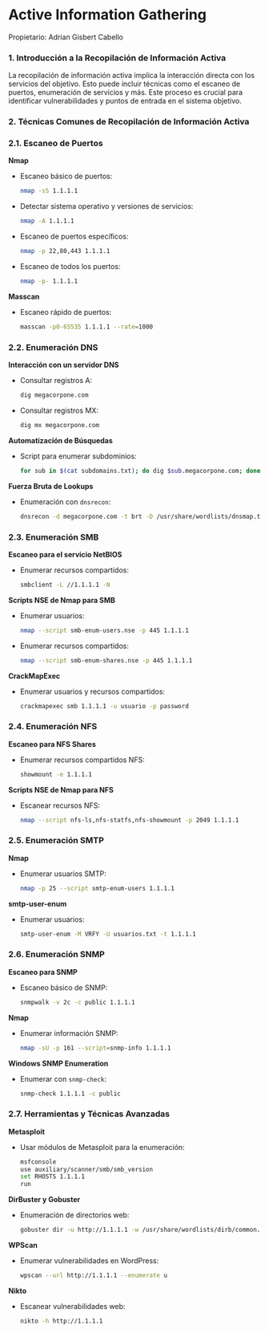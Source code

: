 # Active Information Gathering

Propietario: Adrian Gisbert Cabello

### 1. Introducción a la Recopilación de Información Activa

La recopilación de información activa implica la interacción directa con los servicios del objetivo. Esto puede incluir técnicas como el escaneo de puertos, enumeración de servicios y más. Este proceso es crucial para identificar vulnerabilidades y puntos de entrada en el sistema objetivo.

### 2. Técnicas Comunes de Recopilación de Información Activa

### 2.1. Escaneo de Puertos

**Nmap**

- Escaneo básico de puertos:
    
    ```bash
    nmap -sS 1.1.1.1
    ```
    
- Detectar sistema operativo y versiones de servicios:
    
    ```bash
    nmap -A 1.1.1.1
    ```
    
- Escaneo de puertos específicos:
    
    ```bash
    nmap -p 22,80,443 1.1.1.1
    ```
    
- Escaneo de todos los puertos:
    
    ```bash
    nmap -p- 1.1.1.1
    ```
    

**Masscan**

- Escaneo rápido de puertos:
    
    ```bash
    masscan -p0-65535 1.1.1.1 --rate=1000
    ```
    

### 2.2. Enumeración DNS

**Interacción con un servidor DNS**

- Consultar registros A:
    
    ```bash
    dig megacorpone.com
    ```
    
- Consultar registros MX:
    
    ```bash
    dig mx megacorpone.com
    ```
    

**Automatización de Búsquedas**

- Script para enumerar subdominios:
    
    ```bash
    for sub in $(cat subdomains.txt); do dig $sub.megacorpone.com; done
    ```
    

**Fuerza Bruta de Lookups**

- Enumeración con `dnsrecon`:
    
    ```bash
    dnsrecon -d megacorpone.com -t brt -D /usr/share/wordlists/dnsmap.txt
    ```
    

### 2.3. Enumeración SMB

**Escaneo para el servicio NetBIOS**

- Enumerar recursos compartidos:
    
    ```bash
    smbclient -L //1.1.1.1 -N
    ```
    

**Scripts NSE de Nmap para SMB**

- Enumerar usuarios:
    
    ```bash
    nmap --script smb-enum-users.nse -p 445 1.1.1.1
    ```
    
- Enumerar recursos compartidos:
    
    ```bash
    nmap --script smb-enum-shares.nse -p 445 1.1.1.1
    ```
    

**CrackMapExec**

- Enumerar usuarios y recursos compartidos:
    
    ```bash
    crackmapexec smb 1.1.1.1 -u usuario -p password
    ```
    

### 2.4. Enumeración NFS

**Escaneo para NFS Shares**

- Enumerar recursos compartidos NFS:
    
    ```bash
    showmount -e 1.1.1.1
    ```
    

**Scripts NSE de Nmap para NFS**

- Escanear recursos NFS:
    
    ```bash
    nmap --script nfs-ls,nfs-statfs,nfs-showmount -p 2049 1.1.1.1
    ```
    

### 2.5. Enumeración SMTP

**Nmap**

- Enumerar usuarios SMTP:
    
    ```bash
    nmap -p 25 --script smtp-enum-users 1.1.1.1
    ```
    

**smtp-user-enum**

- Enumerar usuarios:
    
    ```bash
    smtp-user-enum -M VRFY -U usuarios.txt -t 1.1.1.1
    ```
    

### 2.6. Enumeración SNMP

**Escaneo para SNMP**

- Escaneo básico de SNMP:
    
    ```bash
    snmpwalk -v 2c -c public 1.1.1.1
    ```
    

**Nmap**

- Enumerar información SNMP:
    
    ```bash
    nmap -sU -p 161 --script=snmp-info 1.1.1.1
    ```
    

**Windows SNMP Enumeration**

- Enumerar con `snmp-check`:
    
    ```bash
    snmp-check 1.1.1.1 -c public
    ```
    

### 2.7. Herramientas y Técnicas Avanzadas

**Metasploit**

- Usar módulos de Metasploit para la enumeración:
    
    ```bash
    msfconsole
    use auxiliary/scanner/smb/smb_version
    set RHOSTS 1.1.1.1
    run
    ```
    

**DirBuster y Gobuster**

- Enumeración de directorios web:
    
    ```bash
    gobuster dir -u http://1.1.1.1 -w /usr/share/wordlists/dirb/common.txt
    ```
    

**WPScan**

- Enumerar vulnerabilidades en WordPress:
    
    ```bash
    wpscan --url http://1.1.1.1 --enumerate u
    ```
    

**Nikto**

- Escanear vulnerabilidades web:
    
    ```bash
    nikto -h http://1.1.1.1
    ```
